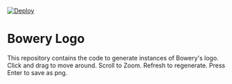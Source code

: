 [![Deploy](https://www.herokucdn.com/deploy/button.png)](https://heroku.com/deploy)
# Bowery Logo
This repository contains the code to generate instances of Bowery's logo. Click and drag to move around. Scroll to Zoom. Refresh to regenerate. Press Enter to save as png.
